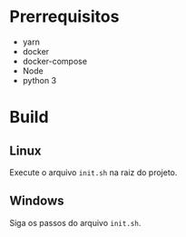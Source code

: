# Prerrequisitos

- yarn
- docker
- docker-compose
- Node
- python 3

# Build

## Linux

Execute o arquivo `init.sh` na raiz do projeto.

## Windows

Siga os passos do arquivo `init.sh`.

